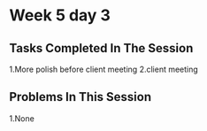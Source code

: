 # Week 5 day 3
## Tasks Completed In The Session
1.More polish before client meeting
2.client meeting
## Problems In This Session
1.None
